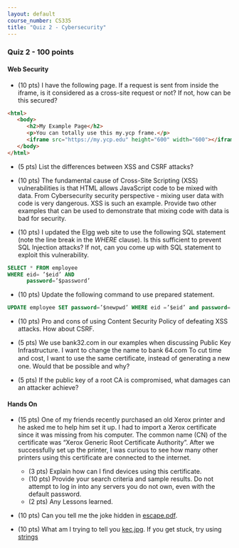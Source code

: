 ```yaml
---
layout: default
course_number: CS335
title: "Quiz 2 - Cybersecurity"
---
```


### Quiz 2 - 100 points


#### Web Security
- (10 pts) I have the following page. If a request is sent from inside the iframe, is it considered as a cross-site request or not? If not, how can be this secured?

```html
<html>
   <body>
      <h2>My Example Page</h2>
      <p>You can totally use this my.ycp frame.</p>
      <iframe src="https://my.ycp.edu" height="600" width="600"></iframe>
   </body>
</html>
```

- (5 pts) List the differences between XSS and CSRF attacks?

- (10 pts) The fundamental cause of Cross-Site Scripting (XSS) vulnerabilities is that HTML allows JavaScript code to be mixed with data. From Cybersecurity security perspective - mixing user data with code is very dangerous. XSS is such an example. Provide two other examples that can be used to demonstrate that mixing code with data is bad for security.

- (10 pts) I updated the Elgg web site to use the following SQL statement (note the line break in the _WHERE_ clause). Is this sufficient to prevent SQL Injection attacks? If not, can you come up with SQL statement to exploit this vulnerability.

```sql
SELECT * FROM employee
WHERE eid= ’$eid’ AND
      password=’$password’
```

- (10 pts) Update the following command to use prepared statement.

```sql
UPDATE employee SET password=’$newpwd’ WHERE eid =’$eid’ and password=’$oldpwd’;
```

- (10 pts) Pro and cons of using Content Security Policy of defeating XSS attacks. How about CSRF.

- (5 pts) We use bank32.com in our examples when discussing Public Key Infrastructure. I want to change the name to bank 64.com To cut time and cost, I want to use the same certiﬁcate, instead of generating a new one. Would that be possible and why?

- (5 pts) If the public key of a root CA is compromised, what damages can an attacker achieve?  

#### Hands On
- (15 pts) One of my friends recently purchased an old Xerox printer and he asked me to help him set it up. I had to import a Xerox certificate since it was missing from his computer. The common name (CN) of the certificate was “Xerox Generic Root Certificate Authority”. After we successfully set up the printer, I was curious to see how many other printers using this certificate are connected to the internet.
  - (3 pts) Explain how can I find devices using this certificate.
  - (10 pts) Provide your search criteria and sample results. Do not attempt to log in into any servers you do not own, even with the default password.
  - (2 pts) Any Lessons learned.


- (10 pts) Can you tell me the joke hidden in [escape.pdf](files/escape.pdf).

- (10 pts) What am I trying to tell you [kec.jpg](files/kec.jpg). If you get stuck, try using [strings](https://linux.die.net/man/1/strings)
